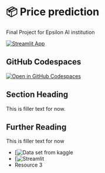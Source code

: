 # 📦 Price prediction  

Final Project for Epsilon AI institution


[![Streamlit App](https://static.streamlit.io/badges/streamlit_badge_black_white.svg)](https://app-starter-kit.streamlit.app/)

## GitHub Codespaces

[![Open in GitHub Codespaces](https://github.com/codespaces/badge.svg)](https://codespaces.new/streamlit/app-starter-kit?quickstart=1)

## Section Heading

This is filler text for now.

## Further Reading

This is filler text for now
- [![Data set from kaggle](https://www.kaggle.com/datasets/syedanwarafridi/vehicle-sales-data/data)
- [![Streamlit](https://share.streamlit.io/)
- Resource 3

